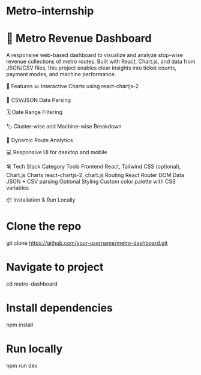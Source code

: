 ﻿# Metro-internship
# 🚌 Metro Revenue Dashboard
A responsive web-based dashboard to visualize and analyze stop-wise revenue collections of metro routes. Built with React, Chart.js, and data from JSON/CSV files, this project enables clear insights into ticket counts, payment modes, and machine performance.

🚀 Features
📊 Interactive Charts using react-chartjs-2

📂 CSV/JSON Data Parsing

🗓️ Date Range Filtering

🏷️ Cluster-wise and Machine-wise Breakdown

🔄 Dynamic Route Analytics

💻 Responsive UI for desktop and mobile

🛠️ Tech Stack
Category	Tools
Frontend	React, Tailwind CSS (optional), Chart.js
Charts	react-chartjs-2, chart.js
Routing	React Router DOM
Data	JSON + CSV parsing
Optional Styling	Custom color palette with CSS variables

📦 Installation & Run Locally

# Clone the repo
git clone https://github.com/your-username/metro-dashboard.git

# Navigate to project
cd metro-dashboard

# Install dependencies
npm install

# Run locally
npm run dev


